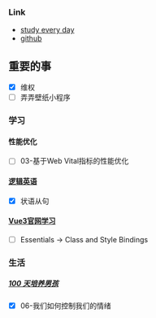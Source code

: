 ### Link
- [study every day](https://github.com/cuixiaorui/study-every-day/issues)
- [github](https://github.com/jtr354)

## 重要的事
- [x] 维权
- [ ] 弄弄壁纸小程序

### 学习
#### 性能优化
- [ ] 03-基于Web Vital指标的性能优化

#### [逻辑英语](https://github.com/JTR354/learn-english)
- [x] 状语从句

#### [Vue3官网学习](https://github.com/JTR354/learn-vue/tree/main/official-doc)
- [ ] Essentials ->  Class and Style Bindings

### 生活

##### [100 天培养男孩](https://github.com/JTR354/raising-boys)
- [x] 06-我们如何控制我们的情绪